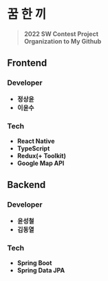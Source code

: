 # 꿈 한 끼
> **2022 SW Contest Project** <br>
> **Organization to My Github**

## Frontend
### Developer
* **정상윤**
* **이윤수**

### Tech
* **React Native**
* **TypeScript**
* **Redux(+ Toolkit)**
* **Google Map API**

## Backend
### Developer
* **윤성철**
* **김동열**

### Tech
* **Spring Boot**
* **Spring Data JPA**
